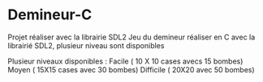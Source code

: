 # Demineur-C

Projet réaliser avec la librairie SDL2 
 Jeu du demineur réaliser en C avec la librairié SDL2, plusieur niveau sont disponibles 

Plusieur niveaux disponibles :
Facile ( 10 X 10 cases avecs 15 bombes)
Moyen ( 15X15 cases avec 30 bombes)
Difficile ( 20X20 avec 50 bombes)
